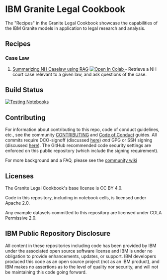 # IBM Granite Legal Cookbook

The "Recipes" in the Granite Legal Cookbook showcase the capabilities of
the IBM Granite models in application to legal research and analysis.

## Recipes

### Case Law
1. [Summarizing NH Caselaw using RAG](/recipes/RAG/RAG_over_NH_Caselaw_Summarize.ipynb)
   <a target="_blank" href="https://colab.research.google.com/github/ibm-granite-community/granite-legal-cookbook/blob/main/recipes/RAG/RAG_over_NH_Caselaw_Summarize.ipynb">
   <img src="https://colab.research.google.com/assets/colab-badge.svg" alt="Open In Colab"/>
   </a> - Retrieve a NH court case relevant to a given law, and ask questions of the case.

## Build Status

<a href="https://github.com/ibm-granite-community/granite-legal-cookbook/actions/workflows/notebooks.yaml">
  <img src="https://github.com/ibm-granite-community/granite-legal-cookbook/actions/workflows/notebooks.yaml/badge.svg" alt="Testing Notebooks">
</a>

## Contributing

For information about contributing to this repo, code of conduct guidelines, etc., see the community [CONTRIBUTING][CG] and [Code of Conduct][CoC] guides.  All commits require DCO-signoff (discussed [here][CG-legal]) _and_ GPG or SSH signing (discussed [here][CG-signing]).  The GitHub recommended code security settings are enforced on this public repository (which include the signing requirement).

For more background and a FAQ, please see the [community wiki](https://github.com/ibm-granite-community/community/wiki)

## Licenses

The Granite Legal Cookbook's base license is CC BY 4.0.

Code in this repository, including in notebook cells, is licensed under Apache 2.0.

Any example datasets committed to this repository are licensed under CDLA Permissive 2.0.

## IBM Public Repository Disclosure

All content in these repositories including code has been provided by IBM under the associated open source software license and IBM is under no obligation to provide enhancements, updates, or support. IBM developers produced this code as an open source project (not as an IBM product), and IBM makes no assertions as to the level of quality nor security, and will not be maintaining this code going forward.

[CoC]: https://github.com/ibm-granite-community/community/blob/main/CODE_OF_CONDUCT.md
[CG]: https://github.com/ibm-granite-community/community/blob/main/CONTRIBUTING.md
[CG-legal]: https://github.com/ibm-granite-community/community/blob/main/CONTRIBUTING.md#legal
[CG-signing]: https://github.com/ibm-granite-community/community/blob/main/CONTRIBUTING.md#signing-commits
